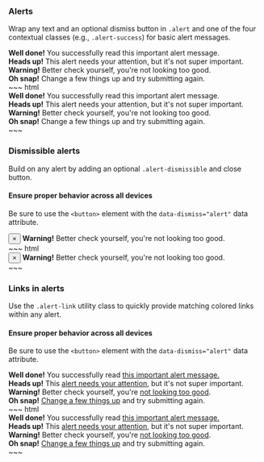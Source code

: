 <div class="example">
  <div class="sheet-header">
    <h3 id="alerts">Alerts</h3>
  </div>
  <p>Wrap any text and an optional dismiss button in <code>.alert</code> and one of the four contextual classes (e.g., <code>.alert-success</code>) for basic alert messages.</p>
  <div class="bs-example bs-sheet" data-example-id="alerts">
    <div class="alert alert-success" role="alert">
      <strong>Well done!</strong> You successfully read this important alert message.
    </div>
    <div class="alert alert-info" role="alert">
      <strong>Heads up!</strong> This alert needs your attention, but it's not super important.
    </div>
    <div class="alert alert-warning" role="alert">
      <strong>Warning!</strong> Better check yourself, you're not looking too good.
    </div>
    <div class="alert alert-danger" role="alert">
      <strong>Oh snap!</strong> Change a few things up and try submitting again.
    </div>
  </div>
</div>
~~~ html
<div class="alert alert-success" role="alert">
  <strong>Well done!</strong> You successfully read this important alert message.
</div>
<div class="alert alert-info" role="alert">
  <strong>Heads up!</strong> This alert needs your attention, but it's not super important.
</div>
<div class="alert alert-warning" role="alert">
  <strong>Warning!</strong> Better check yourself, you're not looking too good.
</div>
<div class="alert alert-danger" role="alert">
  <strong>Oh snap!</strong> Change a few things up and try submitting again.
</div>
~~~

<div class="example">
  <div class="sheet-header">
    <h3 id="dismissible-alerts">Dismissible alerts</h3>
  </div>
  <p>Build on any alert by adding an optional <code>.alert-dismissible</code> and close button.</p>

  <div class="bs-callout bs-callout-warning">
    <h4>Ensure proper behavior across all devices</h4>
    <p>
      Be sure to use the <code>&lt;button&gt;</code> element with the <code>data-dismiss="alert"</code> data attribute.
    </p>
  </div>

  <div class="bs-example bs-sheet" data-example-id="dismissible-alerts">
    <div class="alert alert-warning alert-dismissible" role="alert">
      <button type="button" class="close" data-dismiss="alert" aria-label="Close"><span aria-hidden="true">&times;</span></button>
      <strong>Warning!</strong> Better check yourself, you're not looking too good.
    </div>
  </div>
</div>
~~~ html
<div class="alert alert-warning alert-dismissible" role="alert">
  <button type="button" class="close" data-dismiss="alert" aria-label="Close"><span aria-hidden="true">&times;</span></button>
  <strong>Warning!</strong> Better check yourself, you're not looking too good.
</div>
~~~

<div class="example">
  <div class="sheet-header">
    <h3 id="links-in-alerts">Links in alerts</h3>
  </div>
  <p>Use the <code>.alert-link</code> utility class to quickly provide matching colored links within any alert.
</p>

  <div class="bs-callout bs-callout-warning">
    <h4>Ensure proper behavior across all devices</h4>
    <p>
      Be sure to use the <code>&lt;button&gt;</code> element with the <code>data-dismiss="alert"</code> data attribute.
    </p>
  </div>

  <div class="bs-example bs-sheet" data-example-id="dismissible-alerts">
    <div class="alert alert-success" role="alert">
      <strong>Well done!</strong> You successfully read <a href="#" class="alert-link">this important alert message.</a>
    </div>
    <div class="alert alert-info" role="alert">
      <strong>Heads up!</strong> This <a href="#" class="alert-link">alert needs your attention</a>, but it's not super important.
    </div>
    <div class="alert alert-warning" role="alert">
      <strong>Warning!</strong> Better check yourself, you're <a href="#" class="alert-link">not looking too good</a>.
    </div>
    <div class="alert alert-danger" role="alert">
      <strong>Oh snap!</strong> <a href="#" class="alert-link">Change a few things up</a> and try submitting again.
    </div>
  </div>
</div>
~~~ html
<div class="alert alert-success" role="alert">
  <strong>Well done!</strong> You successfully read <a href="#" class="alert-link">this important alert message.</a>
</div>
<div class="alert alert-info" role="alert">
  <strong>Heads up!</strong> This <a href="#" class="alert-link">alert needs your attention</a>, but it's not super important.
</div>
<div class="alert alert-warning" role="alert">
  <strong>Warning!</strong> Better check yourself, you're <a href="#" class="alert-link">not looking too good</a>.
</div>
<div class="alert alert-danger" role="alert">
  <strong>Oh snap!</strong> <a href="#" class="alert-link">Change a few things up</a> and try submitting again.
</div>
~~~
